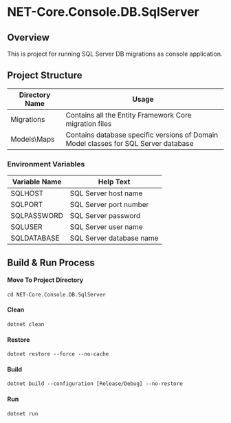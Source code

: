 # NET-Core.Console.DB.SqlServer

## Overview

This is project for running SQL Server DB migrations as console application.

## Project Structure
| Directory Name | Usage |
|----------------|-------|
| Migrations | Contains all the Entity Framework Core migration files |
| Models\Maps | Contains database specific versions of Domain Model classes for SQL Server database |

### Environment Variables

| Variable Name | Help Text |
|---------------|-----------|
| SQLHOST | SQL Server host name |
| SQLPORT | SQL Server port number |
| SQLPASSWORD | SQL Server password |
| SQLUSER | SQL Server user name |
| SQLDATABASE | SQL Server database name |

## Build & Run Process 	

#### Move To Project Directory
```
cd NET-Core.Console.DB.SqlServer
```

#### Clean
```
dotnet clean
```

#### Restore
```
dotnet restore --force --no-cache
```

#### Build
```
dotnet build --configuration [Release/Debug] --no-restore
```

#### Run
```
dotnet run
```
